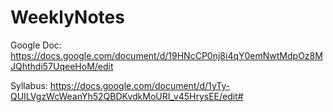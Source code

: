 # WeeklyNotes

Google Doc: https://docs.google.com/document/d/19HNcCP0nj8i4qY0emNwtMdpOz8MJQhthdi57UqeeHoM/edit


Syllabus: https://docs.google.com/document/d/1yTy-QUILVgzWcWeanYh52QBDKvdkMoURI_v45HrysEE/edit#
